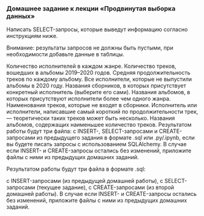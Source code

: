 ### Домашнее задание к лекции «Продвинутая выборка данных»

Написать SELECT-запросы, которые выведут информацию согласно инструкциям ниже.

Внимание: результаты запросов не должны быть пустыми, при необходимости добавьте данные в таблицы.

Количество исполнителей в каждом жанре.
Количество треков, вошедших в альбомы 2019–2020 годов.
Средняя продолжительность треков по каждому альбому.
Все исполнители, которые не выпустили альбомы в 2020 году.
Названия сборников, в которых присутствует конкретный исполнитель (выберите его сами).
Названия альбомов, в которых присутствуют исполнители более чем одного жанра.
Наименования треков, которые не входят в сборники.
Исполнитель или исполнители, написавшие самый короткий по продолжительности трек, — теоретически таких треков может быть несколько.
Названия альбомов, содержащих наименьшее количество треков.
Результатом работы будут три файла: с INSERT-, SELECT-запросами и CREATE-запросами из предыдущего задания в формате .sql или .py/.ipynb, если вы будете писать запросы с использованием SQLAlchemy.
В случае если INSERT- и CREATE-запросы остались без изменений, приложите файлы c ними из предыдущих домашних заданий.

Результатом работы будут три файла в формате .sql:

с INSERT-запросами (из предыдущей домашней работы),
с SELECT-запросами (текущее задание),
с CREATE-запросами (из второй домашней работы).
В случае если INSERT- и CREATE-запросы остались без изменений, приложите файлы c ними из предыдущих домашних заданий.